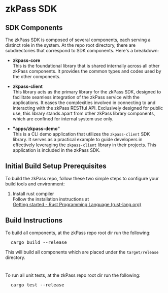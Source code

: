 # zkPass SDK

## SDK Components

The zkPass SDK is composed of several components, each serving a distinct role in the system. At the repo root directory, there are subdirectories that correspond to SDK components.  Here's a breakdown:

- **zkpass-core**  
 This is the foundational library that is shared internally across all other zkPass components. It provides the common types and codes used by the other components. 

- **zkpass-client**  
 This library acts as the primary library for the zkPass SDK, designed to facilitate seamless integration of the zkPass service with the applications. It eases the complexities involved in connecting to and interacting with the zkPass RESTful API. Exclusively designed for public use, this library stands apart from other zkPass library components, which are confined for internal system use only.

- **"apps/zkpass-demo"**  
This is a CLI demo application that utilizes the `zkpass-client` SDK library. It serves as a practical example to guide developers in effectively leveraging the `zkpass-client` library in their projects. This application is included in the zkPass SDK.

## Initial Build Setup Prerequisites
To build the zkPass repo, follow these two simple steps to configure your build tools and environment:
1. Install rust compiler  
   Follow the installation instructions at  
   [Getting started - Rust Programming Language (rust-lang.org)](https://www.rust-lang.org/learn/get-started)

## Build Instructions

To build all components, at the zkPass repo root dir run the following:
<pre>
  cargo build --release  
</pre>
This will build all components which are placed under the `target/release` directory.

#
To run all unit tests, at the zkPass repo root dir run the following:
<pre>
  cargo test --release  
</pre>





